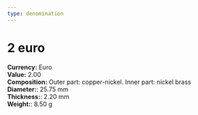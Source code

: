 ```yaml
---
type: denomination
---
```


# 2 euro

**Currency:** Euro\
**Value:** 2.00\
**Composition:** Outer part: copper-nickel. Inner part: nickel brass\
**Diameter:**: 25.75 mm\
**Thickness:**: 2.20 mm\
**Weight:**: 8.50 g
